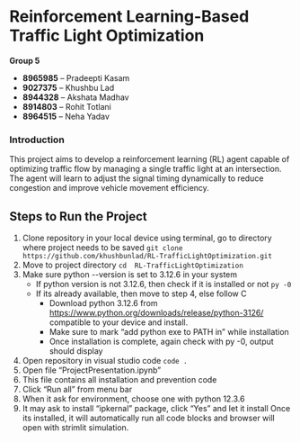 # Reinforcement Learning-Based Traffic Light Optimization

**Group 5**

- **8965985** – Pradeepti Kasam  
- **9027375** – Khushbu Lad  
- **8944328** – Akshata Madhav  
- **8914803** – Rohit Totlani  
- **8964515** – Neha Yadav  

### Introduction
This project aims to develop a reinforcement learning (RL) agent capable of optimizing traffic flow by managing a single traffic light at an intersection. The agent will learn to adjust the signal timing dynamically to reduce congestion and improve vehicle movement efficiency.

## Steps to Run the Project

1. Clone repository in your local device using terminal, go to directory where project needs to be saved 
    ```git clone https://github.com/khushbunlad/RL-TrafficLightOptimization.git```
2. Move to project directory
    ```cd  RL-TrafficLightOptimization```
3. Make sure python --version is set to 3.12.6 in your system
    - If python version is not 3.12.6, then check if it is installed or not
        ```py -0```
    - If its already available, then move to step 4, else follow C
        - Download python 3.12.6 from https://www.python.org/downloads/release/python-3126/  compatible to your device and install.
        - Make sure to mark “add python exe to PATH in” while installation
        - Once installation is complete, again check with  py -0, output should display 
4. Open repository in visual studio code
    ```code .```
5. Open file “ProjectPresentation.ipynb”
6. This file contains all installation and prevention code
7. Click “Run all” from menu bar
8. When it ask for environment, choose one with python 12.3.6
9. It may ask to install “ipkernal” package, click “Yes” and let it install
    Once its installed, it will automatically run all code blocks and browser will open with strimlit simulation.
